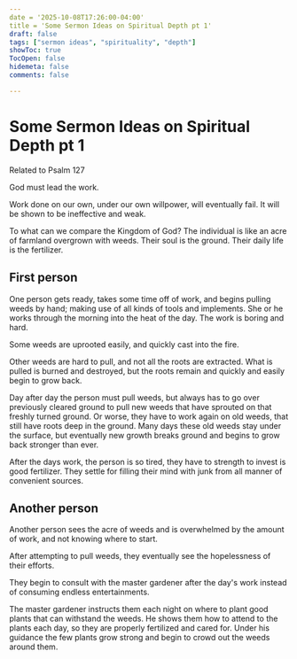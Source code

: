 ```yaml
---
date = '2025-10-08T17:26:00-04:00'
title = 'Some Sermon Ideas on Spiritual Depth pt 1'
draft: false
tags: ["sermon ideas", "spirituality", "depth"]
showToc: true
TocOpen: false
hidemeta: false
comments: false

---
```


# Some Sermon Ideas on Spiritual Depth pt 1

Related to Psalm 127

God must lead the work.

Work done on our own, under our own willpower, will eventually fail.  It will be shown to be ineffective and weak.

To what can we compare the Kingdom of God?  The individual is like an acre of farmland overgrown with weeds.  Their soul is the ground.  Their daily life is the fertilizer.

## First person

One person gets ready, takes some time off of work, and begins pulling weeds by hand; making use of all kinds of tools and implements.  She or he works through the morning into the heat of the day.  The work is boring and hard.

Some weeds are uprooted easily, and quickly cast into the fire.

Other weeds are hard to pull, and not all the roots are extracted.  What is pulled is burned and destroyed, but the roots remain and quickly and easily begin to grow back.

Day after day the person must pull weeds, but always has to go over previously cleared ground to pull new weeds that have sprouted on that freshly turned ground. Or worse, they have to work again on old weeds, that still have roots deep in the ground.  Many days these old weeds stay under the surface, but eventually new growth breaks ground and begins to grow back stronger than ever.

After the days work, the person is so tired, they have to strength to invest is good fertilizer.  They settle for filling their mind with junk from all manner of convenient sources.

## Another person

Another person sees the acre of weeds and is overwhelmed by the amount of work, and not knowing where to start.

After attempting to pull weeds, they eventually see the hopelessness of their efforts.

They begin to consult with the master gardener after the day's work instead of consuming endless entertainments.

The master gardener instructs them each night on where to plant good plants that can withstand the weeds.  He shows them how to attend to the plants each day, so they are properly fertilized and cared for.  Under his guidance the few plants grow strong and begin to crowd out the weeds around them.

